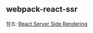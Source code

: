 webpack-react-ssr
---

참조: [React Server Side Rendering](https://dev-momo.tistory.com/entry/React-Server-Side-Rendering#recentComments)
